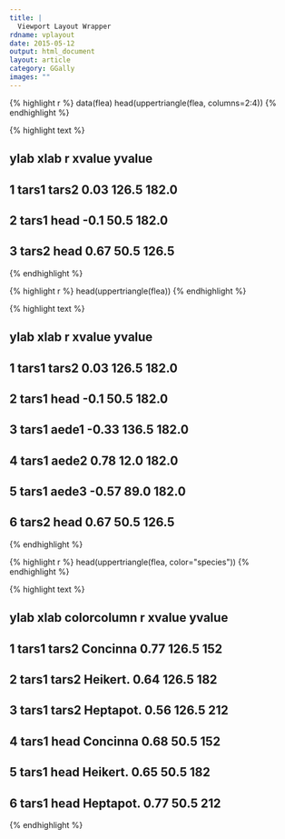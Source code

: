 ```yaml
---
title: |
  Viewport Layout Wrapper
rdname: vplayout
date: 2015-05-12
output: html_document
layout: article
category: GGally
images: ""
---
```





{% highlight r %}
data(flea)
head(uppertriangle(flea, columns=2:4))
{% endhighlight %}



{% highlight text %}
##    ylab  xlab    r xvalue yvalue
## 1 tars1 tars2 0.03  126.5  182.0
## 2 tars1  head -0.1   50.5  182.0
## 3 tars2  head 0.67   50.5  126.5
{% endhighlight %}



{% highlight r %}
head(uppertriangle(flea))
{% endhighlight %}



{% highlight text %}
##    ylab  xlab     r xvalue yvalue
## 1 tars1 tars2  0.03  126.5  182.0
## 2 tars1  head  -0.1   50.5  182.0
## 3 tars1 aede1 -0.33  136.5  182.0
## 4 tars1 aede2  0.78   12.0  182.0
## 5 tars1 aede3 -0.57   89.0  182.0
## 6 tars2  head  0.67   50.5  126.5
{% endhighlight %}



{% highlight r %}
head(uppertriangle(flea, color="species"))
{% endhighlight %}



{% highlight text %}
##    ylab  xlab colorcolumn    r xvalue yvalue
## 1 tars1 tars2    Concinna 0.77  126.5    152
## 2 tars1 tars2    Heikert. 0.64  126.5    182
## 3 tars1 tars2   Heptapot. 0.56  126.5    212
## 4 tars1  head    Concinna 0.68   50.5    152
## 5 tars1  head    Heikert. 0.65   50.5    182
## 6 tars1  head   Heptapot. 0.77   50.5    212
{% endhighlight %}